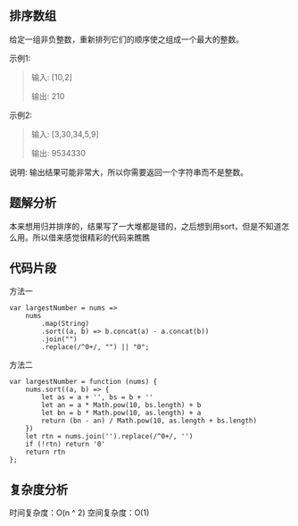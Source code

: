## 排序数组

给定一组非负整数，重新排列它们的顺序使之组成一个最大的整数。

示例1:

> 输入: [10,2]
>
> 输出: 210

示例2:

> 输入: [3,30,34,5,9]
>
> 输出: 9534330

说明: 输出结果可能非常大，所以你需要返回一个字符串而不是整数。

## 题解分析

本来想用归并排序的，结果写了一大堆都是错的，之后想到用sort，但是不知道怎么用。所以借来感觉很精彩的代码来瞧瞧

## 代码片段

方法一

```JS
var largestNumber = nums =>
    nums
        .map(String)
        .sort((a, b) => b.concat(a) - a.concat(b))
        .join("")
        .replace(/^0+/, "") || "0";
```
方法二

```JS
var largestNumber = function (nums) {
    nums.sort((a, b) => {
        let as = a + '', bs = b + ''
        let an = a * Math.pow(10, bs.length) + b
        let bn = b * Math.pow(10, as.length) + a
        return (bn - an) / Math.pow(10, as.length + bs.length)
    })
    let rtn = nums.join('').replace(/^0+/, '')
    if (!rtn) return '0'
    return rtn
};
```

## 复杂度分析

时间复杂度：O(n ^ 2)
空间复杂度：O(1)